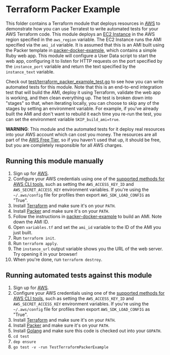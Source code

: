 # Terraform Packer Example

This folder contains a Terraform module that deploys resources in [AWS](https://aws.amazon.com/) to demonstrate
how you can use Terratest to write automated tests for your AWS Terraform code. This module deploys an [EC2
Instance](https://aws.amazon.com/ec2/) in the AWS region specified in the `aws_region` variable. The EC2 Instance runs
the AMI specified via the `ami_id` variable. It is assumed that this is an AMI built using the Packer template in
[packer-docker-example](https://github.com/terraform-modules-krish/terratest/blob/v0.15.11/examples/packer-docker-example), which contains a simple Ruby web app. This module will
configure a User Data script to start the web app, configuring it to listen for HTTP requests on the port specified by
the `instance_port` variable and return the text specified by the `instance_text` variable.

Check out [test/terraform_packer_example_test.go](https://github.com/terraform-modules-krish/terratest/blob/v0.15.11/test/terraform_packer_example_test.go) to see how you can write
automated tests for this module. Note that this is an end-to-end integration test that will build the AMI, deploy it
using Terraform, validate the web app is working, and then clean everything up. The test is broken down into "stages"
so that, when iterating locally, you can choose to skip any of the stages by setting an environment variable. For
example, if you've already built the AMI and don't want to rebuild it each time you re-run the test, you can set the
environment variable `SKIP_build_ami=true`.

**WARNING**: This module and the automated tests for it deploy real resources into your AWS account which can cost you
money. The resources are all part of the [AWS Free Tier](https://aws.amazon.com/free/), so if you haven't used that up,
it should be free, but you are completely responsible for all AWS charges.





## Running this module manually

1. Sign up for [AWS](https://aws.amazon.com/).
1. Configure your AWS credentials using one of the [supported methods for AWS CLI
   tools](https://docs.aws.amazon.com/cli/latest/userguide/cli-chap-getting-started.html), such as setting the
   `AWS_ACCESS_KEY_ID` and `AWS_SECRET_ACCESS_KEY` environment variables. If you're using the `~/.aws/config` file for profiles then export `AWS_SDK_LOAD_CONFIG` as "True".
1. Install [Terraform](https://www.terraform.io/) and make sure it's on your `PATH`.
1. Install [Packer](https://www.packer.io/) and make sure it's on your `PATH`.
1. Follow the instructions in [packer-docker-example](https://github.com/terraform-modules-krish/terratest/blob/v0.15.11/examples/packer-docker-example) to build an AMI. Note down the
   AMI ID.
1. Open `variables.tf` and set the `ami_id` variable to the ID of the AMI you just built.
1. Run `terraform init`.
1. Run `terraform apply`.
1. The `instance_url` output variable shows you the URL of the web server. Try opening it in your browser!
1. When you're done, run `terraform destroy`.




## Running automated tests against this module

1. Sign up for [AWS](https://aws.amazon.com/).
1. Configure your AWS credentials using one of the [supported methods for AWS CLI
   tools](https://docs.aws.amazon.com/cli/latest/userguide/cli-chap-getting-started.html), such as setting the
   `AWS_ACCESS_KEY_ID` and `AWS_SECRET_ACCESS_KEY` environment variables. If you're using the `~/.aws/config` file for profiles then export `AWS_SDK_LOAD_CONFIG` as "True".
1. Install [Terraform](https://www.terraform.io/) and make sure it's on your `PATH`.
1. Install [Packer](https://www.packer.io/) and make sure it's on your `PATH`.
1. Install [Golang](https://golang.org/) and make sure this code is checked out into your `GOPATH`.
1. `cd test`
1. `dep ensure`
1. `go test -v -run TestTerraformPackerExample`
